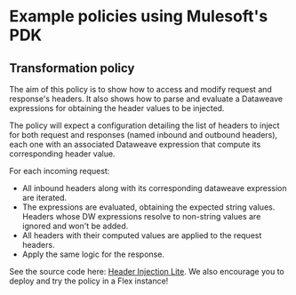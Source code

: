 # Example policies using Mulesoft's PDK

## Transformation policy

The aim of this policy is to show how to access and modify request and response's headers.
It also shows how to parse and evaluate a Dataweave expressions for obtaining the header values to be injected.

The policy will expect a configuration detailing the list of headers to inject for both request and responses (named inbound and outbound headers), each one with
an associated Dataweave expression that compute its corresponding header value. 

For each incoming request:
- All inbound headers along with its corresponding dataweave expression are iterated.
- The expressions are evaluated, obtaining the expected string values. Headers whose DW expressions resolve to non-string values are ignored and won't be added.
- All headers with their computed values are applied to the request headers.
- Apply the same logic for the response.

See the source code here: [Header Injection Lite](./../../header-injection-lite).
We also encourage you to deploy and try the policy in a Flex instance!
